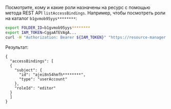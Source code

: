 Посмотрите, кому и какие роли назначены на ресурс с помощью метода REST API `listAccessBindings`. Например, чтобы посмотреть роли на каталог `b1gvmob95yys********`:

```bash
export FOLDER_ID=b1gvmob95yys********
export IAM_TOKEN=CggaATEVAgA...
curl -H "Authorization: Bearer ${IAM_TOKEN}" "https://resource-manager.{{ api-host }}/resource-manager/v1/folders/${FOLDER_ID}:listAccessBindings"
```

Результат:

```
{
  "accessBindings": [
  {
    "subject": {
      "id": "ajei8n54hmfh********",
      "type": "userAccount"
    },
    "roleId": "editor"
  }
  ]
}
```
